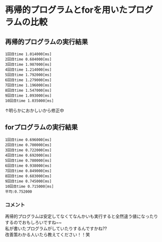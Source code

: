 # 再帰的プログラムとforを用いたプログラムの比較

## 再帰的プログラムの実行結果
```
1回目time 1.014000[ms]
2回目time 0.684000[ms]
3回目time 1.987000[ms]
4回目time 1.214000[ms]
5回目time 1.792000[ms]
6回目time 1.279000[ms]
7回目time 1.196000[ms]
8回目time 1.547000[ms]
9回目time 1.093000[ms]
10回目time 1.035000[ms]
```

↑明らかにおかしいから修正中

## forプログラムの実行結果
```
1回目time 0.696000[ms]
2回目time 0.700000[ms]
3回目time 0.722000[ms]
4回目time 0.692000[ms]
5回目time 0.780000[ms]
6回目time 0.938000[ms]
7回目time 0.849000[ms]
8回目time 0.683000[ms]
9回目time 0.745000[ms]
10回目time 0.715000[ms]
平均:0.752000
```

### コメント

再帰的プログラムは安定してなくてなんかいも実行すると全然違う値になったりするのでおもしろいですね~~
<br>
私が書いたプログラムがしていたりするんですかね??
<br>
改善策わかる人いたら教えてください！！笑
